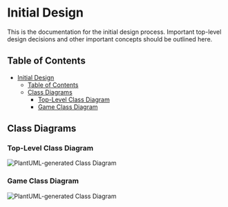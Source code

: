 # Initial Design

This is the documentation for the initial design process.
Important top-level design decisions and other important concepts should be outlined here.

## Table of Contents

- [Initial Design](#initial-design)
  - [Table of Contents](#table-of-contents)
  - [Class Diagrams](#class-diagrams)
    - [Top-Level Class Diagram](#top-level-class-diagram)
    - [Game Class Diagram](#game-class-diagram)

## Class Diagrams

### Top-Level Class Diagram

![PlantUML-generated Class Diagram](initial-design.class_diagram.ClassDiagram.png)

### Game Class Diagram 

![PlantUML-generated Class Diagram](initial-design.game_class_diagram.ClassDiagram.png)
